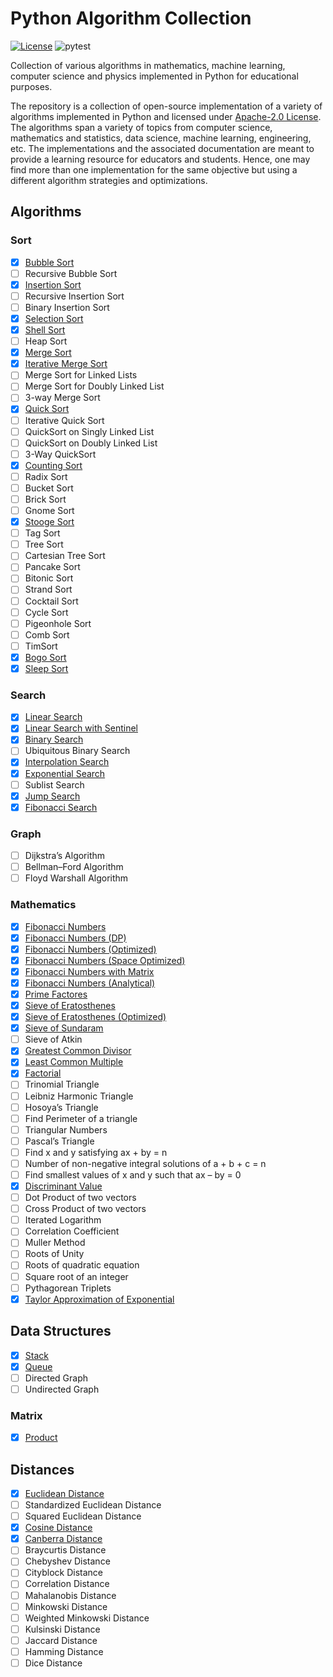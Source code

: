 # Python Algorithm Collection

[![License](https://img.shields.io/badge/License-Apache%202.0-blue.svg)](https://opensource.org/licenses/Apache-2.0)
![pytest](https://github.com/nocotan/algorithm_collection_py/workflows/pytest/badge.svg)

Collection of various algorithms in mathematics, machine learning, computer science and physics implemented in Python for educational purposes.

The repository is a collection of open-source implementation of a variety of algorithms implemented in Python and licensed under [Apache-2.0 License](https://github.com/nocotan/algorithm_collection_py/blob/main/LICENSE). The algorithms span a variety of topics from computer science, mathematics and statistics, data science, machine learning, engineering, etc. The implementations and the associated documentation are meant to provide a learning resource for educators and students. Hence, one may find more than one implementation for the same objective but using a different algorithm strategies and optimizations.

## Algorithms

### Sort
* [x] [Bubble Sort](./algorithm_collection/sort/bubble_sort.py)
* [ ] Recursive Bubble Sort
* [x] [Insertion Sort](./algorithm_collection/sort/insertion_sort.py)
* [ ] Recursive Insertion Sort
* [ ] Binary Insertion Sort
* [x] [Selection Sort](./algorithm_collection/sort/selection_sort.py)
* [x] [Shell Sort](./algorithm_collection/sort/shell_sort.py)
* [ ] Heap Sort
* [x] [Merge Sort](./algorithm_collection/sort/merge_sort.py)
* [x] [Iterative Merge Sort](./algorithm_collection/sort/iterative_merge_sort.py)
* [ ] Merge Sort for Linked Lists
* [ ] Merge Sort for Doubly Linked List
* [ ] 3-way Merge Sort
* [x] [Quick Sort](./algorithm_collection/sort/quick_sort.py)
* [ ] Iterative Quick Sort
* [ ] QuickSort on Singly Linked List
* [ ] QuickSort on Doubly Linked List
* [ ] 3-Way QuickSort
* [x] [Counting Sort](./algorithm_collection/sort/counting_sort.py)
* [ ] Radix Sort
* [ ] Bucket Sort
* [ ] Brick Sort
* [ ] Gnome Sort
* [x] [Stooge Sort](./algorithm_collection/sort/stooge_sort.py)
* [ ] Tag Sort
* [ ] Tree Sort
* [ ] Cartesian Tree Sort
* [ ] Pancake Sort
* [ ] Bitonic Sort
* [ ] Strand Sort
* [ ] Cocktail Sort
* [ ] Cycle Sort
* [ ] Pigeonhole Sort
* [ ] Comb Sort
* [ ] TimSort
* [x] [Bogo Sort](./algorithm_collection/sort/bogo_sort.py)
* [x] [Sleep Sort](./algorithm_collection/sort/sleep_sort.py)

### Search
* [x] [Linear Search](./algorithm_collection/search/linear_search.py)
* [x] [Linear Search with Sentinel](./algorithm_collection/search/linear_search_with_sentinel.py)
* [x] [Binary Search](./algorithm_collection/search/binary_search.py)
* [ ] Ubiquitous Binary Search
* [x] [Interpolation Search](./algorithm_collection/search/interpolation_search.py)
* [x] [Exponential Search](./algorithm_collection/search/exponential_search.py)
* [ ] Sublist Search
* [x] [Jump Search](./algorithm_collection/search/jump_search.py)
* [x] [Fibonacci Search](./algorithm_collection/search/fibonacci_search.py)

### Graph
* [ ] Dijkstra’s Algorithm
* [ ] Bellman–Ford Algorithm
* [ ] Floyd Warshall Algorithm

### Mathematics
* [x] [Fibonacci Numbers](./algorithm_collection/mathematics/fibonacci_numbers.py)
* [x] [Fibonacci Numbers (DP)](./algorithm_collection/mathematics/fibonacci_numbers_dp.py)
* [x] [Fibonacci Numbers (Optimized)](./algorithm_collection/mathematics/fibonacci_numbers_optimized.py)
* [x] [Fibonacci Numbers (Space Optimized)](./algorithm_collection/mathematics/fibonacci_numbers_space_optimized.py)
* [x] [Fibonacci Numbers with Matrix](./algorithm_collection/mathematics/fibonacci_numbers_matrix.py)
* [x] [Fibonacci Numbers (Analytical)](./algorithm_collection/mathematics/fibonacci_numbers_analytical.py)
* [x] [Prime Factores](./algorithm_collection/mathematics/prime_factors.py)
* [x] [Sieve of Eratosthenes](./algorithm_collection/mathematics/sieve_of_eratosthenes.py)
* [x] [Sieve of Eratosthenes (Optimized)](./algorithm_collection/mathematics/sieve_of_eratosthenes_optimized.py)
* [x] [Sieve of Sundaram](./algorithm_collection/mathematics/sieve_of_sundaram.py)
* [ ] Sieve of Atkin
* [x] [Greatest Common Divisor](./algorithm_collection/mathematics/gcd.py)
* [x] [Least Common Multiple](./algorithm_collection/mathematics/lcm.py)
* [x] [Factorial](./algorithm_collection/mathematics/factorial.py)
* [ ] Trinomial Triangle
* [ ] Leibniz Harmonic Triangle
* [ ] Hosoya’s Triangle
* [ ] Find Perimeter of a triangle
* [ ] Triangular Numbers
* [ ] Pascal’s Triangle
* [ ] Find x and y satisfying ax + by = n
* [ ] Number of non-negative integral solutions of a + b + c = n
* [ ] Find smallest values of x and y such that ax – by = 0
* [x] [Discriminant Value](./algorithm_collection/mathematics/discriminant.py)
* [ ] Dot Product of two vectors
* [ ] Cross Product of two vectors
* [ ] Iterated Logarithm
* [ ] Correlation Coefficient
* [ ] Muller Method
* [ ] Roots of Unity
* [ ] Roots of quadratic equation
* [ ] Square root of an integer
* [ ] Pythagorean Triplets
* [x] [Taylor Approximation of Exponential](./algorithm_collection/mathematics/exponential_taylor_approximation.py)

## Data Structures

* [x] [Stack](./data_structure_collection/stack.py)
* [x] [Queue](./data_structure_collection/queue.py)
* [ ] Directed Graph
* [ ] Undirected Graph

### Matrix
* [x] [Product](./data_structure_collection/matrix/product.py)

## Distances
* [x] [Euclidean Distance](./distance_collection/euclidean_distance.py)
* [ ] Standardized Euclidean Distance
* [ ] Squared Euclidean Distance
* [x] [Cosine Distance](./distance_collection/cosine_distance.py)
* [x] [Canberra Distance](./distance_collection/canberra_distance.py)
* [ ] Braycurtis Distance
* [ ] Chebyshev Distance 
* [ ] Cityblock Distance 
* [ ] Correlation Distance 
* [ ] Mahalanobis Distance
* [ ] Minkowski Distance
* [ ] Weighted Minkowski Distance
* [ ] Kulsinski Distance
* [ ] Jaccard Distance
* [ ] Hamming Distance
* [ ] Dice Distance

